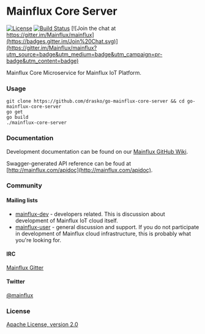 # Mainflux Core Server

[![License](https://img.shields.io/badge/license-Apache%20v2.0-blue.svg)](LICENSE) [![Build Status](https://travis-ci.org/Mainflux/mainflux-core-server.svg?branch=master)](https://travis-ci.org/Mainflux/mainflux-core-server) [![Join the chat at https://gitter.im/Mainflux/mainflux](https://badges.gitter.im/Join%20Chat.svg)](https://gitter.im/Mainflux/mainflux?utm_source=badge&utm_medium=badge&utm_campaign=pr-badge&utm_content=badge)

Mainflux Core Microservice for Mainflux IoT Platform.

### Usage

```
git clone https://github.com/drasko/go-mainflux-core-server && cd go-mainflux-core-server
go get
go build
./mainflux-core-server
```

### Documentation
Development documentation can be found on our [Mainflux GitHub Wiki](https://github.com/Mainflux/mainflux/wiki).

Swagger-generated API reference can be foud at [http://mainflux.com/apidoc](http://mainflux.com/apidoc).

### Community
#### Mailing lists
- [mainflux-dev](https://groups.google.com/forum/#!forum/mainflux-dev) - developers related. This is discussion about development of Mainflux IoT cloud itself.
- [mainflux-user](https://groups.google.com/forum/#!forum/mainflux-user) - general discussion and support. If you do not participate in development of Mainflux cloud infrastructure, this is probably what you're looking for.

#### IRC
[Mainflux Gitter](https://gitter.im/Mainflux/mainflux?utm_source=badge&utm_medium=badge&utm_campaign=pr-badge&utm_content=badge)

#### Twitter
[@mainflux](https://twitter.com/mainflux)

### License
[Apache License, version 2.0](LICENSE)
